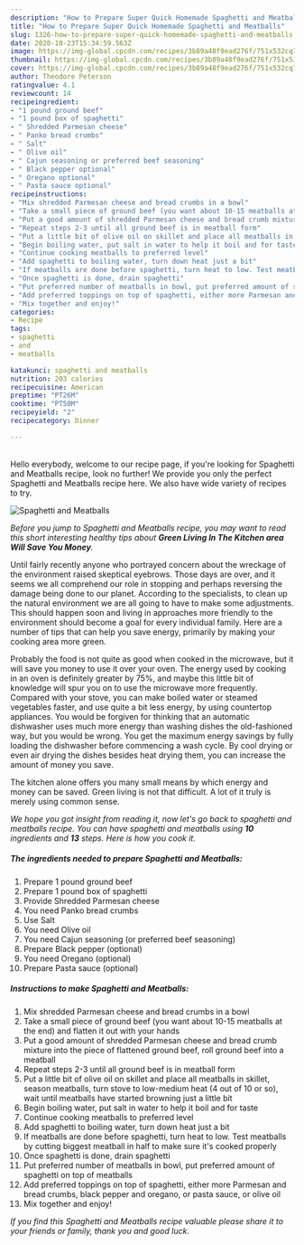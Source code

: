 ```yaml
---
description: "How to Prepare Super Quick Homemade Spaghetti and Meatballs"
title: "How to Prepare Super Quick Homemade Spaghetti and Meatballs"
slug: 1326-how-to-prepare-super-quick-homemade-spaghetti-and-meatballs
date: 2020-10-23T15:34:59.563Z
image: https://img-global.cpcdn.com/recipes/3b89a48f9ead276f/751x532cq70/spaghetti-and-meatballs-recipe-main-photo.jpg
thumbnail: https://img-global.cpcdn.com/recipes/3b89a48f9ead276f/751x532cq70/spaghetti-and-meatballs-recipe-main-photo.jpg
cover: https://img-global.cpcdn.com/recipes/3b89a48f9ead276f/751x532cq70/spaghetti-and-meatballs-recipe-main-photo.jpg
author: Theodore Peterson
ratingvalue: 4.1
reviewcount: 14
recipeingredient:
- "1 pound ground beef"
- "1 pound box of spaghetti"
- " Shredded Parmesan cheese"
- " Panko bread crumbs"
- " Salt"
- " Olive oil"
- " Cajun seasoning or preferred beef seasoning"
- " Black pepper optional"
- " Oregano optional"
- " Pasta sauce optional"
recipeinstructions:
- "Mix shredded Parmesan cheese and bread crumbs in a bowl"
- "Take a small piece of ground beef (you want about 10-15 meatballs at the end) and flatten it out with your hands"
- "Put a good amount of shredded Parmesan cheese and bread crumb mixture into the piece of flattened ground beef, roll ground beef into a meatball"
- "Repeat steps 2-3 until all ground beef is in meatball form"
- "Put a little bit of olive oil on skillet and place all meatballs in skillet, season meatballs, turn stove to low-medium heat (4 out of 10 or so), wait until meatballs have started browning just a little bit"
- "Begin boiling water, put salt in water to help it boil and for taste"
- "Continue cooking meatballs to preferred level"
- "Add spaghetti to boiling water, turn down heat just a bit"
- "If meatballs are done before spaghetti, turn heat to low. Test meatballs by cutting biggest meatball in half to make sure it&#39;s cooked properly"
- "Once spaghetti is done, drain spaghetti"
- "Put preferred number of meatballs in bowl, put preferred amount of spaghetti on top of meatballs"
- "Add preferred toppings on top of spaghetti, either more Parmesan and bread crumbs, black pepper and oregano, or pasta sauce, or olive oil"
- "Mix together and enjoy!"
categories:
- Recipe
tags:
- spaghetti
- and
- meatballs

katakunci: spaghetti and meatballs 
nutrition: 203 calories
recipecuisine: American
preptime: "PT26M"
cooktime: "PT50M"
recipeyield: "2"
recipecategory: Dinner

---
```

<br>
Hello everybody, welcome to our recipe page, if you're looking for Spaghetti and Meatballs recipe, look no further! We provide you only the perfect Spaghetti and Meatballs recipe here. We also have wide variety of recipes to try.
<br>


![Spaghetti and Meatballs](https://img-global.cpcdn.com/recipes/3b89a48f9ead276f/751x532cq70/spaghetti-and-meatballs-recipe-main-photo.jpg)

<i>Before you jump to Spaghetti and Meatballs recipe, you may want to read this short interesting healthy tips about 
<strong>Green Living In The Kitchen area Will Save You Money</strong>.</i>
</br>

Until fairly recently anyone who portrayed concern about the wreckage of the environment raised skeptical eyebrows. Those days are over, and it seems we all comprehend our role in stopping and perhaps reversing the damage being done to our planet. According to the specialists, to clean up the natural environment we are all going to have to make some adjustments. This should happen soon and living in approaches more friendly to the environment should become a goal for every individual family. Here are a number of tips that can help you save energy, primarily by making your cooking area more green.

Probably the food is not quite as good when cooked in the microwave, but it will save you money to use it over your oven. The energy used by cooking in an oven is definitely greater by 75%, and maybe this little bit of knowledge will spur you on to use the microwave more frequently. Compared with your stove, you can make boiled water or steamed vegetables faster, and use quite a bit less energy, by using countertop appliances. You would be forgiven for thinking that an automatic dishwasher uses much more energy than washing dishes the old-fashioned way, but you would be wrong. You get the maximum energy savings by fully loading the dishwasher before commencing a wash cycle. By cool drying or even air drying the dishes besides heat drying them, you can increase the amount of money you save.

The kitchen alone offers you many small means by which energy and money can be saved. Green living is not that difficult. A lot of it truly is merely using common sense.


<i>We hope you got insight from reading it, now let's go back to spaghetti and meatballs recipe. You can have spaghetti and meatballs using <strong>10</strong> ingredients and <strong>13</strong> steps. Here is how you cook it.
</i>

##### The ingredients needed to prepare Spaghetti and Meatballs:

1. Prepare 1 pound ground beef
1. Prepare 1 pound box of spaghetti
1. Provide  Shredded Parmesan cheese
1. You need  Panko bread crumbs
1. Use  Salt
1. You need  Olive oil
1. You need  Cajun seasoning (or preferred beef seasoning)
1. Prepare  Black pepper (optional)
1. You need  Oregano (optional)
1. Prepare  Pasta sauce (optional)


##### Instructions to make Spaghetti and Meatballs:

1. Mix shredded Parmesan cheese and bread crumbs in a bowl
1. Take a small piece of ground beef (you want about 10-15 meatballs at the end) and flatten it out with your hands
1. Put a good amount of shredded Parmesan cheese and bread crumb mixture into the piece of flattened ground beef, roll ground beef into a meatball
1. Repeat steps 2-3 until all ground beef is in meatball form
1. Put a little bit of olive oil on skillet and place all meatballs in skillet, season meatballs, turn stove to low-medium heat (4 out of 10 or so), wait until meatballs have started browning just a little bit
1. Begin boiling water, put salt in water to help it boil and for taste
1. Continue cooking meatballs to preferred level
1. Add spaghetti to boiling water, turn down heat just a bit
1. If meatballs are done before spaghetti, turn heat to low. Test meatballs by cutting biggest meatball in half to make sure it&#39;s cooked properly
1. Once spaghetti is done, drain spaghetti
1. Put preferred number of meatballs in bowl, put preferred amount of spaghetti on top of meatballs
1. Add preferred toppings on top of spaghetti, either more Parmesan and bread crumbs, black pepper and oregano, or pasta sauce, or olive oil
1. Mix together and enjoy!


<i>If you find this Spaghetti and Meatballs recipe valuable please share it to your friends or family, thank you and good luck.</i>
